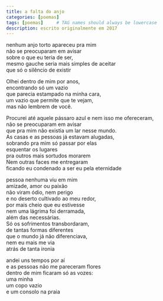 ```yaml
---
title: a falta do anjo
categories: [poemas]
tags: [poemas]     # TAG names should always be lowercase
description: escrito originalmente em 2017
---
```



nenhum anjo torto apareceu pra mim  
não se preocuparam em avisar  
sobre o que eu teria de ser,  
mesmo gauche seria mais simples de aceitar  
que só o silêncio de existir  

Olhei dentro de mim por anos,  
encontrando só um vazio  
que parecia estampado na minha cara,  
um vazio que permite que te vejam,  
mas não lembrem de você.  

Procurei até aquele pássaro azul e nem isso me ofereceram,  
não se preocuparam em avisar  
que pra mim não existia um lar nesse mundo.  
As casas e as pessoas já estavam alugadas,  
sobrando pra mim só passar por elas  
esquentar os lugares  
pra outros mais sortudos morarem  
Nem outras faces me entregaram  
ficando eu condenado a ser eu pela eternidade  

pessoa nenhuma viu em mim  
amizade, amor ou paixão  
não viram ódio, nem perigo  
e no deserto cultivado ao meu redor,  
por mais cheio que eu estivesse  
nem uma lágrima foi derramada,  
além das necessárias.  
Só os sofrimentos transbordaram,  
de tantas formas diferentes  
que o mundo já não diferenciava,  
nem eu mais me via  
atrás de tanta ironia  

andei uns tempos por aí  
e as pessoas não me pareceram flores  
dentro de mim ficaram só as vozes:  
uma minha  
um copo vazio   
e um consolo na praia  

